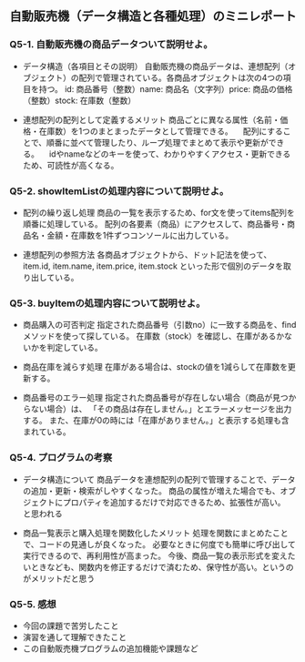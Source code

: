 ## 自動販売機（データ構造と各種処理）のミニレポート
### Q5-1. 自動販売機の商品データついて説明せよ。
* データ構造（各項目とその説明）
自動販売機の商品データは、連想配列（オブジェクト）の配列で管理されている。各商品オブジェクトは次の4つの項目を持つ。
id: 商品番号（整数）name: 商品名（文字列）price: 商品の価格（整数）stock: 在庫数（整数）

* 連想配列の配列として定義するメリット
  商品ごとに異なる属性（名前・価格・在庫数）を1つのまとまったデータとして管理できる。
　配列にすることで、順番に並べて管理したり、ループ処理でまとめて表示や更新ができる。
　idやnameなどのキーを使って、わかりやすくアクセス・更新できるため、可読性が高くなる。

### Q5-2. showItemListの処理内容について説明せよ。
* 配列の繰り返し処理
商品の一覧を表示するため、for文を使ってitems配列を順番に処理している。
配列の各要素（商品）にアクセスして、商品番号・商品名・金額・在庫数を1件ずつコンソールに出力している。

* 連想配列の参照方法
各商品オブジェクトから、ドット記法を使って、item.id, item.name, item.price, item.stock
といった形で個別のデータを取り出している。
### Q5-3. buyItemの処理内容について説明せよ。
* 商品購入の可否判定
指定された商品番号（引数no）に一致する商品を、findメソッドを使って探している。
在庫数（stock）を確認し、在庫があるかないかを判定している。

* 商品在庫を減らす処理
在庫がある場合は、stockの値を1減らして在庫数を更新する。
* 商品番号のエラー処理
 指定された商品番号が存在しない場合（商品が見つからない場合）は、
「その商品は存在しません。」とエラーメッセージを出力する。
また、在庫が0の時には「在庫がありません。」と表示する処理も含まれている。 
### Q5-4. プログラムの考察
* データ構造について
商品データを連想配列の配列で管理することで、データの追加・更新・検索がしやすくなった。
商品の属性が増えた場合でも、オブジェクトにプロパティを追加するだけで対応できるため、拡張性が高い。　と思われる

* 商品一覧表示と購入処理を関数化したメリット
処理を関数にまとめたことで、コードの見通しが良くなった。
必要なときに何度でも簡単に呼び出して実行できるので、再利用性が高まった。
今後、商品一覧の表示形式を変えたいときなども、関数内を修正するだけで済むため、保守性が高い。というのがメリットだと思う

### Q5-5. 感想
* 今回の課題で苦労したこと
* 演習を通して理解できたこと
* この自動販売機プログラムの追加機能や課題など
